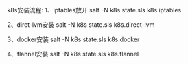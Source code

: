 k8s安装流程:
1、iptables放开
salt -N k8s state.sls k8s.iptables

2、dirct-lvm安装
salt -N k8s state.sls k8s.direct-lvm

3、docker安装
salt -N k8s state.sls k8s.docker

4、flannel安装
salt -N k8s state.sls k8s.flannel
